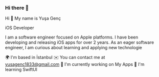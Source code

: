 ### Hi there 👋

Hi 👋 My name is Yuşa Genç

iOS Developer

I am a software engineer focused on Apple platforms. I have been developing and releasing iOS apps for over 2 years. As an eager software engineer, I am curious about learning and applying new technologie

🌍  I'm based in İstanbul
✉️  You can contact me at yusagenc1833@gmail.com
🚀  I'm currently working on My Apps
🧠  I'm learning SwiftUI

